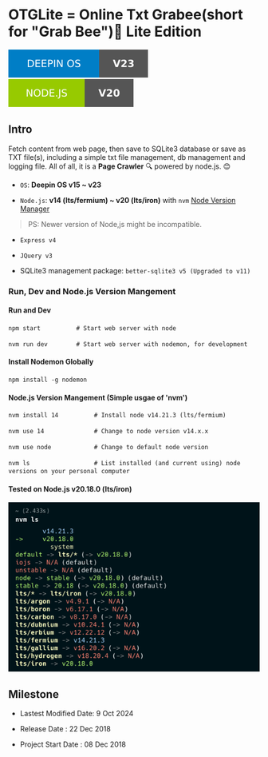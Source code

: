 # OTGLite = Online Txt Grabee(short for "Grab Bee"):bee: Lite Edition

[![os version badge](./public/img/deepin-os-v23.svg)](https://www.deepin.org/) &nbsp; [![node.js version badge](./public/img/node.js-v20.svg)](https://nodejs.org/)

## Intro

Fetch content from web page, then save to SQLite3 database or save as TXT file(s), including a simple txt file management, db management and logging file. All of all, it is a **Page Crawler** 🔍 powered by node.js. 😊

- `OS`: **Deepin OS v15 ~ v23**

- `Node.js`: **v14 (lts/fermium) ~ v20 (lts/iron)** with `nvm` [Node Version Manager](https://github.com/nvm-sh/nvm)

> PS: Newer version of Node,js might be incompatible.

- `Express v4`

- `JQuery v3`

- SQLite3 management package: `better-sqlite3 v5 (Upgraded to v11)`

### Run, Dev and Node.js Version Mangement

#### Run and Dev

```shell
npm start          # Start web server with node

nvm run dev        # Start web server with nodemon, for development
```

#### Install Nodemon Globally

```shell
npm install -g nodemon
```

#### Node.js Version Mangement (Simple usgae of 'nvm')

```shell
nvm install 14          # Install node v14.21.3 (lts/fermium)

nvm use 14              # Change to node version v14.x.x

nvm use node            # Change to default node version

nvm ls                  # List installed (and current using) node versions on your personal computer
```

#### Tested on Node.js v20.18.0 (lts/iron)

[![nvm ls](./public/img/Screen-2024-10-08_00-21-09.png)](https://github.com/nvm-sh/nvm)

## Milestone

- Lastest Modified Date: 9 Oct 2024

- Release Date : 22 Dec 2018

- Project Start Date : 08 Dec 2018
